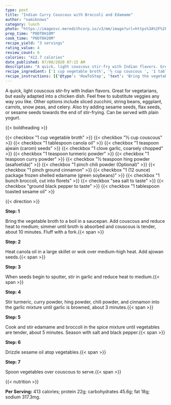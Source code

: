 ```yaml
---
type: post
title: "Indian Curry Couscous with Broccoli and Edamame"
author: "namiknows"
category: lunch
photo: "https://imagesvc.meredithcorp.io/v3/mm/image?url=https%3A%2F%2Fimages.media-allrecipes.com%2Fuserphotos%2F6413883.jpg"
prep_time: "P0DT0H10M"
cook_time: "P0DT0H20M"
recipe_yield: "3 servings"
rating_value: 4
review_count: 6
calories: "412.7 calories"
date_published: 07/08/2020 07:15 AM
description: "A quick, light couscous stir-fry with Indian flavors. Great for vegetarians, but easily adapted into a chicken dish. Feel free to substitute veggies any way you like. Other options include sliced zucchini, string beans, eggplant, carrots, snow peas, and celery. Also try adding sesame seeds, flax seeds, or sesame seeds towards the end of stir-frying. Can be served with plain yogurt."
recipe_ingredient: ['1 cup vegetable broth', '½ cup couscous ', '1 tablespoon canola oil', '1 teaspoon ajwain (carom) seeds', '1 clove garlic, coarsely chopped', '1 teaspoon turmeric powder', '1 teaspoon curry powder', '½ teaspoon hing powder (asafoetida)', '1 pinch chili powder', '1 pinch ground cinnamon', '1 (12 ounce) package frozen shelled edamame (green soybeans)', '1 bunch broccoli, cut into florets', 'sea salt to taste', 'ground black pepper to taste', '1 tablespoon toasted sesame oil']
recipe_instructions: [{'@type': 'HowToStep', 'text': 'Bring the vegetable broth to a boil in a saucepan. Add couscous and reduce heat to medium; simmer until broth is absorbed and couscous is tender, about 10 minutes. Fluff with a fork.\n'}, {'@type': 'HowToStep', 'text': 'Heat canola oil in a large skillet or wok over medium-high heat. Add ajowan seeds.\n'}, {'@type': 'HowToStep', 'text': 'When seeds begin to sputter, stir in garlic and reduce heat to medium.\n'}, {'@type': 'HowToStep', 'text': 'Stir turmeric, curry powder, hing powder, chili powder, and cinnamon into the garlic mixture until garlic is browned, about 3 minutes.\n'}, {'@type': 'HowToStep', 'text': 'Cook and stir edamame and broccoli in the spice mixture until vegetables are tender, about 5 minutes. Season with salt and black pepper.\n'}, {'@type': 'HowToStep', 'text': 'Drizzle sesame oil atop vegetables.\n'}, {'@type': 'HowToStep', 'text': 'Spoon vegetables over couscous to serve.\n'}]
---
```


A quick, light couscous stir-fry with Indian flavors. Great for vegetarians, but easily adapted into a chicken dish. Feel free to substitute veggies any way you like. Other options include sliced zucchini, string beans, eggplant, carrots, snow peas, and celery. Also try adding sesame seeds, flax seeds, or sesame seeds towards the end of stir-frying. Can be served with plain yogurt. 

{{< boldheading >}}

{{< checkbox "1 cup vegetable broth" >}}
{{< checkbox "½ cup couscous" >}}
{{< checkbox "1 tablespoon canola oil" >}}
{{< checkbox "1 teaspoon ajwain (carom) seeds" >}}
{{< checkbox "1 clove garlic, coarsely chopped" >}}
{{< checkbox "1 teaspoon turmeric powder" >}}
{{< checkbox "1 teaspoon curry powder" >}}
{{< checkbox "½ teaspoon hing powder (asafoetida)" >}}
{{< checkbox "1 pinch chili powder  (Optional)" >}}
{{< checkbox "1 pinch ground cinnamon" >}}
{{< checkbox "1 (12 ounce) package frozen shelled edamame (green soybeans)" >}}
{{< checkbox "1 bunch broccoli, cut into florets" >}}
{{< checkbox "sea salt to taste" >}}
{{< checkbox "ground black pepper to taste" >}}
{{< checkbox "1 tablespoon toasted sesame oil" >}}


{{< direction >}}

**Step: 1**

Bring the vegetable broth to a boil in a saucepan. Add couscous and reduce heat to medium; simmer until broth is absorbed and couscous is tender, about 10 minutes. Fluff with a fork.{{< span >}}

**Step: 2**

Heat canola oil in a large skillet or wok over medium-high heat. Add ajowan seeds.{{< span >}}

**Step: 3**

When seeds begin to sputter, stir in garlic and reduce heat to medium.{{< span >}}

**Step: 4**

Stir turmeric, curry powder, hing powder, chili powder, and cinnamon into the garlic mixture until garlic is browned, about 3 minutes.{{< span >}}

**Step: 5**

Cook and stir edamame and broccoli in the spice mixture until vegetables are tender, about 5 minutes. Season with salt and black pepper.{{< span >}}

**Step: 6**

Drizzle sesame oil atop vegetables.{{< span >}}

**Step: 7**

Spoon vegetables over couscous to serve.{{< span >}}

{{< nutrition >}}

**Per Serving:** 413 calories; protein 22g; carbohydrates 45.6g; fat 18g; sodium 317.3mg.